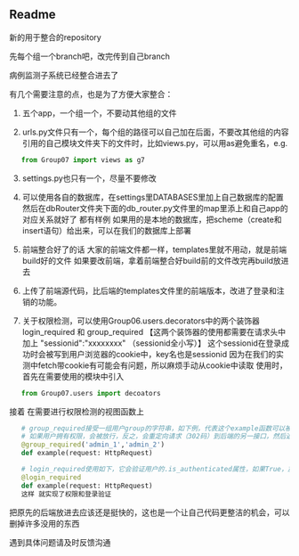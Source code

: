 ## Readme

新的用于整合的repository

先每个组一个branch吧，改完传到自己branch

病例监测子系统已经整合进去了

有几个需要注意的点，也是为了方便大家整合：

1. 五个app，一个组一个，不要动其他组的文件

2. urls.py文件只有一个，每个组的路径可以自己加在后面，不要改其他组的内容
   引用的自己模块文件夹下的文件时，比如views.py，可以用as避免重名，e.g.
   
```python
   from Group07 import views as g7
```

3. settings.py也只有一个，尽量不要修改

4. 可以使用各自的数据库，在settings里DATABASES里加上自己数据库的配置
   然后在dbRouter文件夹下面的db_router.py文件里的map里添上和自己app的对应关系就好了
   都有样例
   如果用的是本地的数据库，把scheme（create和insert语句）给出来，可以在我们的数据库上部署

5. 前端整合好了的话
   大家的前端文件都一样，templates里就不用动，就是前端build好的文件
   如果要改前端，拿着前端整合好build前的文件改完再build放进去

6. 上传了前端源代码，比后端的templates文件里的前端版本，改进了登录和注销的功能。

7. 关于权限检测，可以使用Group06.users.decorators中的两个装饰器 login_required 和 group_required
   【这两个装饰器的使用都需要在请求头中加上 "sessionid":"xxxxxxxx" （sessionid全小写）】
   这个sessionid在登录成功时会被写到用户浏览器的cookie中，key名也是sessionid
   因为在我们的实测中fetch带cookie有可能会有问题，所以麻烦手动从cookie中读取
   使用时，首先在需要使用的模块中引入
```python
   from Group07.users import decoators
```
   接着 在需要进行权限检测的视图函数上
```python
   # group_required接受一组用户group的字符串，如下例，代表这个example函数可以被拥有admin_1组或admin_2组的用户访问
   # 如果用户拥有权限，会被放行，反之，会重定向请求（302码）到后端的另一接口，然后返回一个HttpResponseForbidden（403码），内容是"您无权访问该页面"
   @group_required('admin_1','admin_2')  
   def example(request: HttpRequest)

   # login_required使用如下，它会验证用户的.is_authenticated属性，如果True，放行，否则重定向请求（302码）到后端的另一接口，然后返回一个HttpResponse（200ma），内容是"login"
   @login_required
   def example(request: HttpRequest)
   这样 就实现了权限和登录验证
```


把原先的后端放进去应该还是挺快的，这也是一个让自己代码更整洁的机会，可以删掉许多没用的东西

遇到具体问题请及时反馈沟通